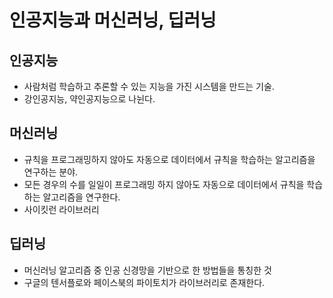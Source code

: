 # 인공지능과 머신러닝, 딥러닝 

## 인공지능

* 사람처럼 학습하고 추론할 수 있는 지능을 가진 시스템을 만드는 기술.
* 강인공지능, 약인공지능으로 나뉜다.

## 머신러닝

* 규칙을 프로그래밍하지 않아도 자동으로 데이터에서 규칙을 학습하는 알고리즘을 연구하는 분야.
* 모든 경우의 수를 일일이 프로그래밍 하지 않아도 자동으로 데이터에서 규칙을 학습하는 알고리즘을 연구한다.
* 사이킷런 라이브러리

## 딥러닝

* 머신러닝 알고리즘 중 인공 신경망을 기반으로 한 방법들을 통칭한 것
* 구글의 텐서플로와 페이스북의 파이토치가 라이브러리로 존재한다. 
